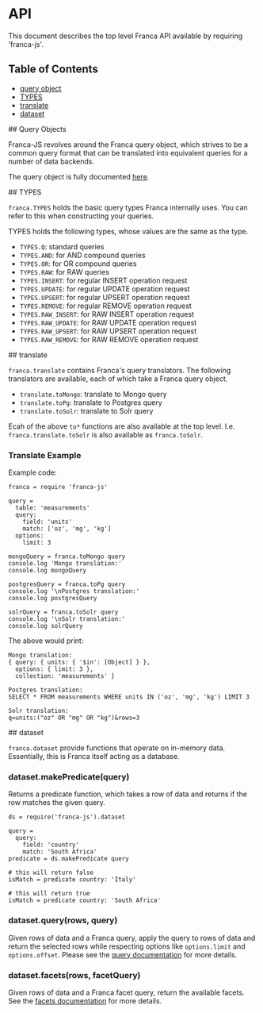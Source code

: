 # API

This document describes the top level Franca API available by requiring 'franca-js'.

## Table of Contents
* [query object](#franca-query)
* [TYPES](#franca-types)
* [translate](#franca-translate)
* [dataset](#franca-dataset)


<a name="franca-query"/>
## Query Objects

Franca-JS revolves around the Franca query object, which strives to be a common query format that can be translated into equivalent queries for a number of data backends.

The query object is fully documented [here](https://github.com/chenguo/franca-js/blob/master/docs/query-object.md).

<a name="franca-types"/>
## TYPES

```franca.TYPES``` holds the basic query types Franca internally uses. You can refer to this when constructing your queries.

TYPES holds the following types, whose values are the same as the type.

* ```TYPES.Q```: standard queries
* ```TYPES.AND```: for AND compound queries
* ```TYPES.OR```: for OR compound queries
* ```TYPES.RAW```: for RAW queries
* `TYPES.INSERT`: for regular INSERT operation request
* `TYPES.UPDATE`: for regular UPDATE operation request
* `TYPES.UPSERT`: for regular UPSERT operation request
* `TYPES.REMOVE`: for regular REMOVE operation request
* `TYPES.RAW_INSERT`: for RAW INSERT operation request
* `TYPES.RAW_UPDATE`: for RAW UPDATE operation request
* `TYPES.RAW_UPSERT`: for RAW UPSERT operation request
* `TYPES.RAW_REMOVE`: for RAW REMOVE operation request

<a name="franca-translate"/>
## translate

```franca.translate``` contains Franca's query translators. The following translators are available, each of which take a Franca query object.

* ```translate.toMongo```: translate to Mongo query
* ```translate.toPg```: translate to Postgres query
* ```translate.toSolr```: translate to Solr query

Ecah of the above ```to*``` functions are also available at the top level. I.e. ```franca.translate.toSolr``` is also available as ```franca.toSolr```.

### Translate Example

Example code:

```coffee-script
franca = require 'franca-js'

query =
  table: 'measurements'
  query:
    field: 'units'
    match: ['oz', 'mg', 'kg']
  options:
    limit: 3

mongoQuery = franca.toMongo query
console.log 'Mongo translation:'
console.log mongoQuery

postgresQuery = franca.toPg query
console.log '\nPostgres translation:'
console.log postgresQuery

solrQuery = franca.toSolr query
console.log '\nSolr translation:'
console.log solrQuery
```

The above would print:
```
Mongo translation:
{ query: { units: { '$in': [Object] } },
  options: { limit: 3 },
  collection: 'measurements' }

Postgres translation:
SELECT * FROM measurements WHERE units IN ('oz', 'mg', 'kg') LIMIT 3

Solr translation:
q=units:("oz" OR "mg" OR "kg")&rows=3
```


<a name="franca-dataset"/>
## dataset

```franca.dataset``` provide functions that operate on in-memory data. Essentially, this is Franca itself acting as a database.


### dataset.makePredicate(query)

Returns a predicate function, which takes a row of data and returns if the row matches the given query.

```coffee-script
ds = require('franca-js').dataset

query =
  query:
    field: 'country'
    match: 'South Africa'
predicate = ds.makePredicate query

# this will return false
isMatch = predicate country: 'Italy'

# this will return true
isMatch = predicate country: 'South Africa'
```

### dataset.query(rows, query)

Given rows of data and a Franca query, apply the query to rows of data and return the selected rows while respecting options like ```options.limit``` and ```options.offset```. Please see the [query documentation](https://github.com/chenguo/franca-js/blob/master/docs/query-object.md) for more details.

### dataset.facets(rows, facetQuery)

Given rows of data and a Franca facet query, return the available facets. See the [facets documentation](https://github.com/chenguo/franca-js/blob/master/docs/query-facets.md) for more details.
